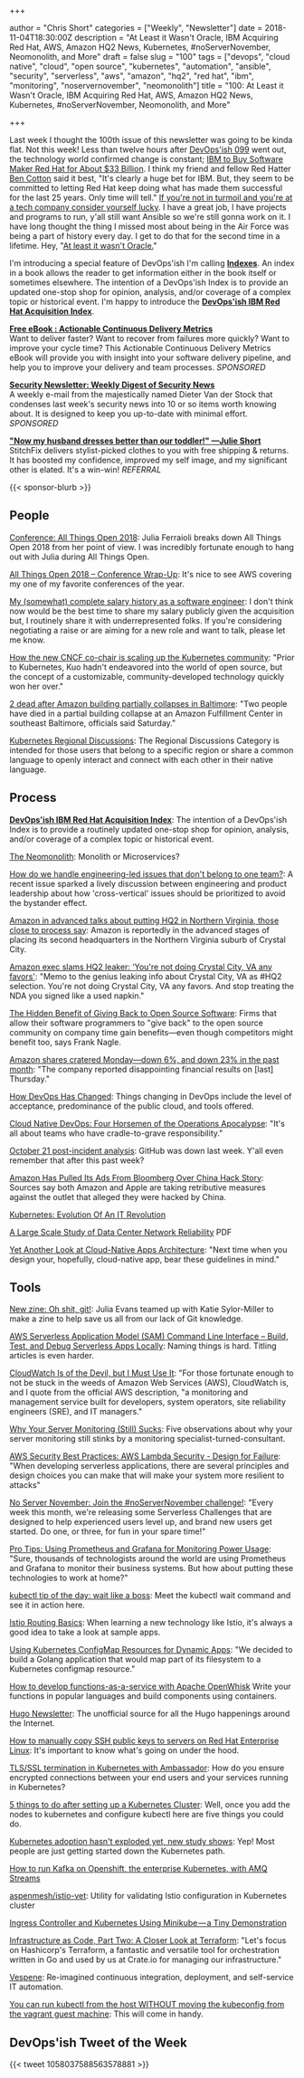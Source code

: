 +++

author = "Chris Short"
categories = ["Weekly", "Newsletter"]
date = 2018-11-04T18:30:00Z
description = "At Least it Wasn't Oracle, IBM Acquiring Red Hat, AWS, Amazon HQ2 News, Kubernetes, #noServerNovember, Neomonolith, and More"
draft = false
slug = "100"
tags = ["devops", "cloud native", "cloud", "open source", "kubernetes", "automation", "ansible", "security", "serverless", "aws", "amazon", "hq2", "red hat", "ibm", "monitoring", "noservernovember", "neomonolith"]
title = "100: At Least it Wasn't Oracle, IBM Acquiring Red Hat, AWS, Amazon HQ2 News, Kubernetes, #noServerNovember, Neomonolith, and More"

+++

Last week I thought the 100th issue of this newsletter was going to be kinda flat. Not this week! Less than twelve hours after [DevOps'ish 099](/099/) went out, the technology world confirmed change is constant; [IBM to Buy Software Maker Red Hat for About $33 Billion](https://www.bloomberg.com/news/articles/2018-10-28/ibm-agrees-to-buy-software-maker-red-hat-in-34-billion-deal). I think my friend and fellow Red Hatter [Ben Cotton](https://funnelfiasco.com/) said it best, "It's clearly a huge bet for IBM. But, they seem to be committed to letting Red Hat keep doing what has made them successful for the last 25 years. Only time will tell." [If you're not in turmoil and you're at a tech company consider yourself lucky](https://chrisshort.net/one-fish-two-fish-blue-fish-sporting-new-red-hat/). I have a great job, I have projects and programs to run, y'all still want Ansible so we're still gonna work on it. I have long thought the thing I missed most about being in the Air Force was being a part of history every day. I get to do that for the second time in a lifetime. Hey, "[At least it wasn't Oracle.](https://cshort.co/not-oracle)"

I'm introducing a special feature of DevOps'ish I'm calling [**Indexes**](/categories/indexes/). An index in a book allows the reader to get information either in the book itself or sometimes elsewhere. The intention of a DevOps'ish Index is to provide an updated one-stop shop for opinion, analysis, and/or coverage of a complex topic or historical event. I'm happy to introduce the [**DevOps'ish IBM Red Hat Acquisition Index**](/ibm-red-hat-acquisition-index/).

[**Free eBook : Actionable Continuous Delivery Metrics**](https://www.gocd.org/ebook-cd-analytics.html)  
Want to deliver faster? Want to recover from failures more quickly? Want to improve your cycle time? This Actionable Continuous Delivery Metrics eBook will provide you with insight into your software delivery pipeline, and help you to improve your delivery and team processes. *SPONSORED*

[**Security Newsletter: Weekly Digest of Security News**](https://securitynewsletter.co/?utm_source=devopsish&utm_medium=email&utm_campaign=devopsish2)  
A weekly e-mail from the majestically named Dieter Van der Stock that condenses last week's security news into 10 or so items worth knowing about. It is designed to keep you up-to-date with minimal effort. *SPONSORED*

[**"Now my husband dresses better than our toddler!" —Julie Short**](https://devopsi.sh/stitchfix)  
StitchFix delivers stylist-picked clothes to you with free shipping & returns. It has boosted my confidence, improved my self image, and my significant other is elated. It's a win-win! *REFERRAL*

{{< sponsor-blurb >}}

## People

[Conference: All Things Open 2018](https://www.juliaferraioli.com/blog/2018/10/all-things-open-2018/): Julia Ferraioli breaks down All Things Open 2018 from her point of view. I was incredibly fortunate enough to hang out with Julia during All Things Open.

[All Things Open 2018 – Conference Wrap-Up](https://aws.amazon.com/blogs/opensource/all-things-open-2018-conference-wrap-up/): It's nice to see AWS covering my one of my favorite conferences of the year.

[My (somewhat) complete salary history as a software engineer](https://humanwhocodes.com/blog/2018/10/my-somewhat-complete-salary-history-software-engineer/): I don't think now would be the best time to share my salary publicly given the acquisition but, I routinely share it with underrepresented folks. If you're considering negotiating a raise or are aiming for a new role and want to talk, please let me know.

[How the new CNCF co-chair is scaling up the Kubernetes community](https://siliconangle.com/2018/10/30/new-cncf-co-chair-scaling-kubernetes-community-womenintech/): "Prior to Kubernetes, Kuo hadn't endeavored into the world of open source, but the concept of a customizable, community-developed technology quickly won her over."

[2 dead after Amazon building partially collapses in Baltimore](https://www.cnn.com/2018/11/03/us/baltimore-amazon-building-collapse/index.html): "Two people have died in a partial building collapse at an Amazon Fulfillment Center in southeast Baltimore, officials said Saturday."

[Kubernetes Regional Discussions](https://discuss.kubernetes.io/c/regional-discussions): The Regional Discussions Category is intended for those users that belong to a specific region or share a common language to openly interact and connect with each other in their native language.

## Process

[**DevOps'ish IBM Red Hat Acquisition Index**](/ibm-red-hat-acquisition-index/): The intention of a DevOps'ish Index is to provide a routinely updated one-stop shop for opinion, analysis, and/or coverage of a complex topic or historical event.

[The Neomonolith](https://inconshreveable.com/10-07-2015/the-neomonolith/): Monolith or Microservices?

[How do we handle engineering-led issues that don't belong to one team?](https://about.gitlab.com/2018/10/30/how-do-we-handle-engineering-led-initiatives-that-dont-belong-to-one-team/): A recent issue sparked a lively discussion between engineering and product leadership about how 'cross-vertical' issues should be prioritized to avoid the bystander effect.

[Amazon in advanced talks about putting HQ2 in Northern Virginia, those close to process say](https://www.washingtonpost.com/local/amazon-in-advanced-talks-about-putting-hq2-in-northern-virginia-those-close-to-process-say/2018/11/02/9be831d6-d7c0-11e8-aeb7-ddcad4a0a54e_story.html?noredirect=on&utm_term=.779c5da9fc29): Amazon is reportedly in the advanced stages of placing its second headquarters in the Northern Virginia suburb of Crystal City.

[Amazon exec slams HQ2 leaker: ‘You're not doing Crystal City, VA any favors'](https://www.geekwire.com/2018/amazon-exec-slams-hq2-leaker-youre-not-crystal-city-va-favors/): "Memo to the genius leaking info about Crystal City, VA as #HQ2 selection.  You're not doing Crystal City, VA any favors.  And stop treating the NDA you signed like a used napkin."

[The Hidden Benefit of Giving Back to Open Source Software](https://hbswk.hbs.edu/item/the-hidden-benefit-of-giving-back-to-open-source-software): Firms that allow their software programmers to "give back" to the open source community on company time gain benefits—even though competitors might benefit too, says Frank Nagle.

[Amazon shares cratered Monday—down 6%, and down 23% in the past month](https://www.cnbc.com/2018/10/29/amazon-has-its-biggest-two-day-drop-since-2014.html): "The company reported disappointing financial results on [last] Thursday."

[How DevOps Has Changed](https://dzone.com/articles/how-devops-has-changed): Things changing in DevOps include the level of acceptance, predominance of the public cloud, and tools offered.

[Cloud Native DevOps: Four Horsemen of the Operations Apocalypse](https://thenewstack.io/cloud-native-devops-four-horsemen-of-the-operations-apocalypse/): "It's all about teams who have cradle-to-grave responsibility."

[October 21 post-incident analysis](https://blog.github.com/2018-10-30-oct21-post-incident-analysis/): GitHub was down last week. Y'all even remember that after this past week?

[Amazon Has Pulled Its Ads From Bloomberg Over China Hack Story](https://www.buzzfeednews.com/article/josephbernstein/amazon-pulled-ads-bloomberg-over-china-hack-story): Sources say both Amazon and Apple are taking retributive measures against the outlet that alleged they were hacked by China.

[Kubernetes: Evolution Of An IT Revolution](https://www.forbes.com/sites/udinachmany/2018/11/01/kubernetes-evolution-of-an-it-revolution/#275a4c0a54e1)

[A Large Scale Study of Data Center Network Reliability](https://people.inf.ethz.ch/omutlu/pub/data-center-network-errors-at-facebook_imc18.pdf) PDF

[Yet Another Look at Cloud-Native Apps Architecture](http://blog.grapeup.com/read/yet-another-look-at-cloud-native-apps-architecture-33): "Next time when you design your, hopefully, cloud-native app, bear these guidelines in mind."

## Tools

[New zine: Oh shit, git!](https://jvns.ca/blog/2018/10/27/new-zine--oh-shit--git-/): Julia Evans teamed up with Katie Sylor-Miller to make a zine to help save us all from our lack of Git knowledge.

[AWS Serverless Application Model (SAM) Command Line Interface – Build, Test, and Debug Serverless Apps Locally](https://aws.amazon.com/blogs/aws/aws-serverless-application-model-sam-command-line-interface-build-test-and-debug-serverless-apps-locally/): Naming things is hard. Titling articles is even harder.

[CloudWatch Is of the Devil, but I Must Use It](https://www.linuxjournal.com/content/cloudwatch-devil-i-must-use-it): "For those fortunate enough to not be stuck in the weeds of Amazon Web Services (AWS), CloudWatch is, and I quote from the official AWS description, "a monitoring and management service built for developers, system operators, site reliability engineers (SRE), and IT managers."

[Why Your Server Monitoring (Still) Sucks](https://www.linuxjournal.com/content/why-your-server-monitoring-still-sucks): Five observations about why your server monitoring still stinks by a monitoring specialist-turned-consultant.

[AWS Security Best Practices: AWS Lambda Security - Design for Failure](https://www.puresec.io/blog/aws-security-best-practices-aws-lambda-security-design-for-failure): "When developing serverless applications, there are several principles and design choices you can make that will make your system more resilient to attacks"

[No Server November: Join the #noServerNovember challenge!](https://serverless.com/blog/no-server-november-challenge/): "Every week this month, we're releasing some Serverless Challenges that are designed to help experienced users level up, and brand new users get started. Do one, or three, for fun in your spare time!"

[Pro Tips: Using Prometheus and Grafana for Monitoring Power Usage](https://grafana.com/blog/2018/11/01/pro-tips-using-prometheus-and-grafana-for-monitoring-power-usage/): "Sure, thousands of technologists around the world are using Prometheus and Grafana to monitor their business systems. But how about putting these technologies to work at home?"

[kubectl tip of the day: wait like a boss](https://hackernoon.com/kubectl-tip-of-the-day-wait-like-a-boss-40a818c423ac): Meet the kubectl wait command and see it in action here.

[Istio Routing Basics](https://medium.com/google-cloud/istio-routing-basics-14feab3c040e): When learning a new technology like Istio, it's always a good idea to take a look at sample apps.

[Using Kubernetes ConfigMap Resources for Dynamic Apps](https://medium.com/capital-one-tech/using-kubernetes-configmap-resources-for-dynamic-apps-9e23ef589121): "We decided to build a Golang application that would map part of its filesystem to a Kubernetes configmap resource."

[How to develop functions-as-a-service with Apache OpenWhisk](https://opensource.com/article/18/11/developing-functions-service-apache-openwhisk)
Write your functions in popular languages and build components using containers.

[Hugo Newsletter](https://hugonewsletter.com/): The unofficial source for all the Hugo happenings around the Internet.

[How to manually copy SSH public keys to servers on Red Hat Enterprise Linux](https://developers.redhat.com/blog/2018/11/02/how-to-manually-copy-ssh-keys-rhel/): It's important to know what's going on under the hood.

[TLS/SSL termination in Kubernetes with Ambassador](https://blog.getambassador.io/tls-ssl-termination-in-kubernetes-with-ambassador-dafd04bc69ea): How do you ensure encrypted connections between your end users and your services running in Kubernetes?

[5 things to do after setting up a Kubernetes Cluster](https://www.schoolofdevops.com/blog/5-things-to-do-after-setting-up-kubrenetes-cluster/): Well, once you add the nodes to kubernetes and configure kubectl here are five things you could do.

[Kubernetes adoption hasn't exploded yet, new study shows](https://jaxenter.com/microservices-maturity-report-results-151188.html): Yep! Most people are just getting started down the Kubernetes path.

[How to run Kafka on Openshift, the enterprise Kubernetes, with AMQ Streams](https://developers.redhat.com/blog/2018/10/29/how-to-run-kafka-on-openshift-the-enterprise-kubernetes-with-amq-streams/)

[aspenmesh/istio-vet](https://github.com/aspenmesh/istio-vet): Utility for validating Istio configuration in Kubernetes cluster

[Ingress Controller and Kubernetes Using Minikube — a Tiny Demonstration](https://medium.com/@schogini/ingress-controller-and-kubernetes-using-minikube-a-tiny-demonstration-63c2a73e2803)

[Infrastructure as Code, Part Two: A Closer Look at Terraform](https://crate.io/a/infrastructure-as-code-part-two-a-closer-look-at-terraform/): "Let's focus on Hashicorp's Terraform, a fantastic and versatile tool for orchestration written in Go and used by us at Crate.io for managing our infrastructure."

[Vespene](https://vespene.io/): Re-imagined continuous integration, deployment, and self-service IT automation.

[You can run kubectl from the host WITHOUT moving the kubeconfig from the vagrant guest machine](https://medium.com/@abdennour.toumi/you-can-run-kubectl-from-the-host-without-copying-the-kubeconfig-outside-the-vagrant-machine-a40a10fcd08f): This will come in handy.

## DevOps'ish Tweet of the Week

{{< tweet 1058037588563578881 >}}

